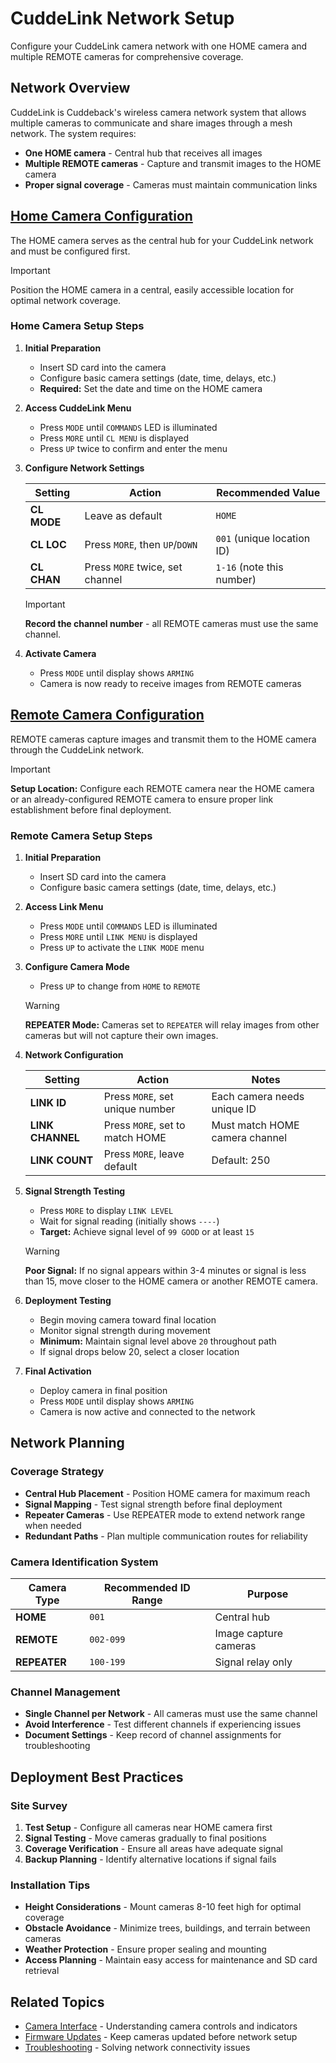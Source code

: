 # CuddeLink Network Setup

Configure your CuddeLink camera network with one HOME camera and multiple REMOTE cameras for comprehensive coverage.

## Network Overview

CuddeLink is Cuddeback's wireless camera network system that allows multiple cameras to communicate and share images through a mesh network. The system requires:

- **One HOME camera** - Central hub that receives all images
- **Multiple REMOTE cameras** - Capture and transmit images to the HOME camera
- **Proper signal coverage** - Cameras must maintain communication links

## [Home Camera Configuration](#tab/setuphome)

The HOME camera serves as the central hub for your CuddeLink network and must be configured first.

> [!IMPORTANT]
> Position the HOME camera in a central, easily accessible location for optimal network coverage.

### Home Camera Setup Steps

1. **Initial Preparation**
   - Insert SD card into the camera
   - Configure basic camera settings (date, time, delays, etc.)
   - **Required:** Set the date and time on the HOME camera

2. **Access CuddeLink Menu**
   - Press `MODE` until `COMMANDS` LED is illuminated
   - Press `MORE` until `CL MENU` is displayed
   - Press `UP` twice to confirm and enter the menu

3. **Configure Network Settings**

   | Setting | Action | Recommended Value |
   |---------|--------|-------------------|
   | **CL MODE** | Leave as default | `HOME` |
   | **CL LOC** | Press `MORE`, then `UP`/`DOWN` | `001` (unique location ID) |
   | **CL CHAN** | Press `MORE` twice, set channel | `1-16` (note this number) |

   > [!IMPORTANT]
   > **Record the channel number** - all REMOTE cameras must use the same channel.

4. **Activate Camera**
   - Press `MODE` until display shows `ARMING`
   - Camera is now ready to receive images from REMOTE cameras

## [Remote Camera Configuration](#tab/setupremote)

REMOTE cameras capture images and transmit them to the HOME camera through the CuddeLink network.

> [!IMPORTANT]
> **Setup Location:** Configure each REMOTE camera near the HOME camera or an already-configured REMOTE camera to ensure proper link establishment before final deployment.

### Remote Camera Setup Steps

1. **Initial Preparation**
   - Insert SD card into the camera
   - Configure basic camera settings (date, time, delays, etc.)

2. **Access Link Menu**
   - Press `MODE` until `COMMANDS` LED is illuminated
   - Press `MORE` until `LINK MENU` is displayed
   - Press `UP` to activate the `LINK MODE` menu

3. **Configure Camera Mode**
   - Press `UP` to change from `HOME` to `REMOTE`

   > [!WARNING]
   > **REPEATER Mode:** Cameras set to `REPEATER` will relay images from other cameras but will not capture their own images.

4. **Network Configuration**

   | Setting | Action | Notes |
   |---------|--------|-------|
   | **LINK ID** | Press `MORE`, set unique number | Each camera needs unique ID |
   | **LINK CHANNEL** | Press `MORE`, set to match HOME | Must match HOME camera channel |
   | **LINK COUNT** | Press `MORE`, leave default | Default: 250 |

5. **Signal Strength Testing**
   - Press `MORE` to display `LINK LEVEL`
   - Wait for signal reading (initially shows `----`)
   - **Target:** Achieve signal level of `99 GOOD` or at least `15`

   > [!WARNING]
   > **Poor Signal:** If no signal appears within 3-4 minutes or signal is less than 15, move closer to the HOME camera or another REMOTE camera.

6. **Deployment Testing**
   - Begin moving camera toward final location
   - Monitor signal strength during movement
   - **Minimum:** Maintain signal level above `20` throughout path
   - If signal drops below 20, select a closer location

7. **Final Activation**
   - Deploy camera in final position
   - Press `MODE` until display shows `ARMING`
   - Camera is now active and connected to the network

## Network Planning

### Coverage Strategy

- **Central Hub Placement** - Position HOME camera for maximum reach
- **Signal Mapping** - Test signal strength before final deployment
- **Repeater Cameras** - Use REPEATER mode to extend network range when needed
- **Redundant Paths** - Plan multiple communication routes for reliability

### Camera Identification System

| Camera Type | Recommended ID Range | Purpose |
|-------------|---------------------|---------|
| **HOME** | `001` | Central hub |
| **REMOTE** | `002-099` | Image capture cameras |
| **REPEATER** | `100-199` | Signal relay only |

### Channel Management

- **Single Channel per Network** - All cameras must use the same channel
- **Avoid Interference** - Test different channels if experiencing issues
- **Document Settings** - Keep record of channel assignments for troubleshooting

## Deployment Best Practices

### Site Survey

1. **Test Setup** - Configure all cameras near HOME camera first
2. **Signal Testing** - Move cameras gradually to final positions
3. **Coverage Verification** - Ensure all areas have adequate signal
4. **Backup Planning** - Identify alternative locations if signal fails

### Installation Tips

- **Height Considerations** - Mount cameras 8-10 feet high for optimal coverage
- **Obstacle Avoidance** - Minimize trees, buildings, and terrain between cameras
- **Weather Protection** - Ensure proper sealing and mounting
- **Access Planning** - Maintain easy access for maintenance and SD card retrieval

## Related Topics

- [Camera Interface](index.md#camera-interface) - Understanding camera controls and indicators
- [Firmware Updates](firmware.md) - Keep cameras updated before network setup
- [Troubleshooting](troubleshooting.md) - Solving network connectivity issues
